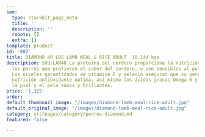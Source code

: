 ```yaml
---
seo:
  type: stackbit_page_meta
  title: ''
  description: ''
  robots: []
  extra: []
template: product
id: '003'
title: DIAMOND 40 LBS LAMB MEAL & RICE ADULT  18.144 kgs
description: SKU:LAM40 La proteína del cordero proporciona la nutrición óptima para
  los perros que prefieren el sabor del cordero, o son sensibles al pollo o al maíz.
  Los niveles garantizados de vitamina E y selenio aseguran que su perro reciba la
  nutrición antioxidante óptima, así mismo los ácidos grasos Omega-6 y Omega-3 mantienen
  la piel y el pelo sanos y brillantes.
price: '1,325'
order: 
default_thumbnail_image: "/images/diamond-lamb-meal-rice-adult.jpg"
default_original_image: "/images/diamond-lamb-meal-rice-adult.jpg"
category: src/pages/category/perros-diamond.md
featured: false

---
```

